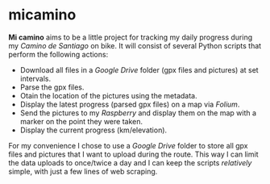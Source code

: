 # micamino
**Mi camino** aims to be a little project for tracking my daily progress during my *Camino de Santiago* on bike. It will consist of several Python scripts that perform the following actions:

- Download all files in a *Google Drive* folder (gpx files and pictures) at set intervals.
- Parse the gpx files.
- Otain the location of the pictures using the metadata.
- Display the latest progress (parsed gpx files) on a map via *Folium*.
- Send the pictures to my *Raspberry* and display them on the map with a marker on the point they were taken.
- Display the current progress (km/elevation).

For my convenience I chose to use a *Google Drive* folder to store all gpx files and pictures that I want to upload during the route. This way I can limit the data uploads to once/twice a day and I can keep the scripts *relatively* simple, with just a few lines of web scraping.
